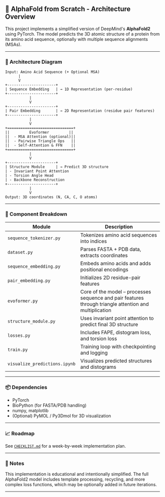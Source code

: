 ## 🧬 AlphaFold from Scratch - Architecture Overview

This project implements a simplified version of DeepMind's **AlphaFold2** using PyTorch. The model predicts the 3D atomic structure of a protein from its amino acid sequence, optionally with multiple sequence alignments (MSAs).

---

### 🔧 Architecture Diagram

```text
Input: Amino Acid Sequence (+ Optional MSA)
      |
      V
+----------------------+
| Sequence Embedding   | → 1D Representation (per-residue)
+----------------------+
           |
           V
+----------------------+
| Pair Embedding       | → 2D Representation (residue pair features)
+----------------------+
           |
           V
+==============================+
||         Evoformer         ||
||  - MSA Attention (optional)||
||  - Pairwise Triangle Ops   ||
||  - Self-Attention & FFN    ||
+==============================+
           |
           V
+----------------------+
| Structure Module     | → Predict 3D structure
| - Invariant Point Attention
| - Torsion Angle Head
| - Backbone Reconstruction
+----------------------+
           |
           V
Output: 3D coordinates (N, CA, C, O atoms)

```

---

### 🧩 Component Breakdown

| Module              | Description |
|---------------------|-------------|
| `sequence_tokenizer.py` | Tokenizes amino acid sequences into indices |
| `dataset.py` | Parses FASTA + PDB data, extracts coordinates |
| `sequence_embedding.py` | Embeds amino acids and adds positional encodings |
| `pair_embedding.py` | Initializes 2D residue-pair features |
| `evoformer.py` | Core of the model – processes sequence and pair features through triangle attention and multiplication |
| `structure_module.py` | Uses invariant point attention to predict final 3D structure |
| `losses.py` | Includes FAPE, distogram loss, and torsion loss |
| `train.py` | Training loop with checkpointing and logging |
| `visualize_predictions.ipynb` | Visualizes predicted structures and distograms |

---

### 📦 Dependencies
- PyTorch
- BioPython (for FASTA/PDB handling)
- numpy, matplotlib
- (Optional) PyMOL / Py3Dmol for 3D visualization

---

### 📈 Roadmap
See [`CHECKLIST.md`](./CHECKLIST.md) for a week-by-week implementation plan.

---

### 🧪 Notes
This implementation is educational and intentionally simplified. The full AlphaFold2 model includes template processing, recycling, and more complex loss functions, which may be optionally added in future iterations.

---
